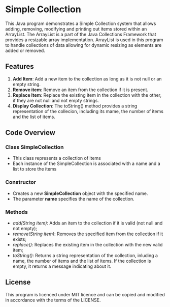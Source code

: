 # Simple Collection
This Java program demonstrates a Simple Collection system that allows adding, removing, modifying and printing out items stored within an ArrayList. The ArrayList is a part of the Java Collections Framework that provides a resizable array implementation. ArrayList is used in this program to handle collections of data allowing for dynamic resizing as elements are added or removed.

## Features
1. **Add Item**: Add a new item to the collection as long as it is not null or an empty string.
2. **Remove item**: Remove an item from the collection if it is present.
3. **Replace Item**: Replace the existing item in the collection with the other, if they are not null and not empty strings.
4. **Display Collection**: The toString() method provides a string representation of the collecion, including its mame, the number of items and the list of items.

## Code Overview
### Class SimpleCollection
- This class represents a collection of items
- Each instance of the SimpleCollection is associated with a name and a list to store the items

### Constructor
- Creates a new **SimpleCollection** object with the specified name.
- The parameter **name** specifies the name of the collection.

### Methods
- *add(String item)*: Adds an item to the collection if it is valid (not null and not empty);
- *remove(String item)*: Removes the specified item from the collection if it exists;
- *replace()*: Replaces the existing item in the collection with the new valid item;
- *toString()*: Returns a string representation of the collection, inluding a name, the number of items and the list of items. If the collection is empty, it returns a message indicating about it.

## License
This program is licenced under MIT licence and can be copied and modified in accordance with the terms of the LICENSE.
  

